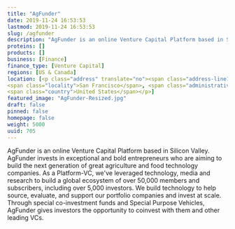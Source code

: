 ```yaml
---
title: "AgFunder"
date: 2019-11-24 16:53:53
lastmod: 2019-11-24 16:53:53
slug: /agfunder
description: "AgFunder is an online Venture Capital Platform based in Silicon Valley. AgFunder invests in exceptional and bold entrepreneurs who are aiming to build the next generation of great agriculture and food technology companies. As a Platform-VC, we've leveraged technology, media and research to build a global ecosystem of over 50,000 members and subscribers, including over 5,000 investors. We build technology to help source, evaluate, and support our portfolio companies and invest at scale."
proteins: []
products: []
business: [Finance]
finance_type: [Venture Capital]
regions: [US & Canada]
location: [<p class="address" translate="no"><span class="address-line1">Market Street 845</span><br>
<span class="locality">San Francisco</span>, <span class="administrative-area">California</span> <span class="postal-code">94103</span><br>
<span class="country">United States</span></p>]
featured_image: "AgFunder-Resized.jpg"
draft: false
pinned: false
homepage: false
weight: 5000
uuid: 705
---
```

<p>AgFunder is an online Venture Capital Platform based in Silicon Valley. AgFunder invests in exceptional and bold entrepreneurs who are aiming to build the next generation of great agriculture and food technology companies. As a Platform-VC, we've leveraged technology, media and research to build a global ecosystem of over 50,000 members and subscribers, including over 5,000 investors. We build technology to help source, evaluate, and support our portfolio companies and invest at scale. Through special co-investment funds and Special Purpose Vehicles, AgFunder gives investors the opportunity to coinvest with them and other leading VCs.</p>

